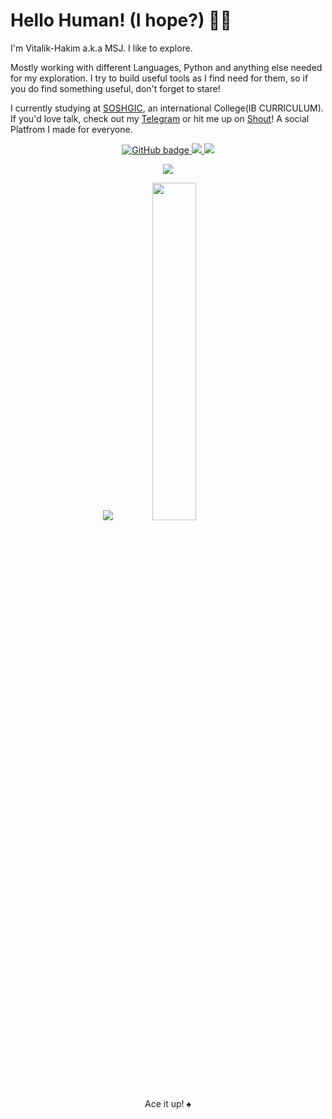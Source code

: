 # Hello Human! (I hope?) 👋🏽

I'm Vitalik-Hakim  a.k.a MSJ. I like to explore. 

Mostly working with different Languages, Python and anything else needed for my exploration. I try to build useful tools as I find need for them, so if you do find something useful, don't forget to stare!

I currently studying at [SOSHGIC](https://www.soshgic.edu.gh/), an international College(IB CURRICULUM). If you'd love talk, check out my [Telegram](https://www.soshgic.edu.gh/) or hit me up on [Shout](https://shout.tribe.so/user/sharkest)! A social Platfrom I made for everyone.

<p align="center">
  <a href="https://github.com/Vitalik-Hakim?tab=followers">
    <img src="https://img.shields.io/github/followers/Vitalik-hakim?label=Followers&logo=GitHub&style=for-the-badge" alt="GitHub badge" />
  </a>
  <a href="http://twitter.com/acekyd">
    <img src="https://img.shields.io/twitter/follow/ace_kyd?label=Twitter&logo=twitter&style=for-the-badge" />
  </a>
  <a href="http://youtube.com/acekyd?sub_confirmation=1">
    <img src="https://img.shields.io/youtube/views/Woip3g8XOo4?label=YouTube&logo=YouTube&style=for-the-badge" />
  </a>
</p>

<p align="center">
  <a href="https://www.codementor.io/@acekyd?refer=badge">
    <img src="https://www.codementor.io/m-badges/acekyd/get-help.svg" />
  </a>
</p>


<p align="center">
  <img src="https://github-readme-stats.vercel.app/api?username=acekyd&show_icons=true&theme=tokyonight&line_height=52&count_private=true" />
  <img width="37.2%" src="https://github-readme-stats.vercel.app/api/top-langs/?username=acekyd&count_private=true&theme=tokyonight&line_height=52">
</p>

<p align="center">Ace it up! ♠ </p>
